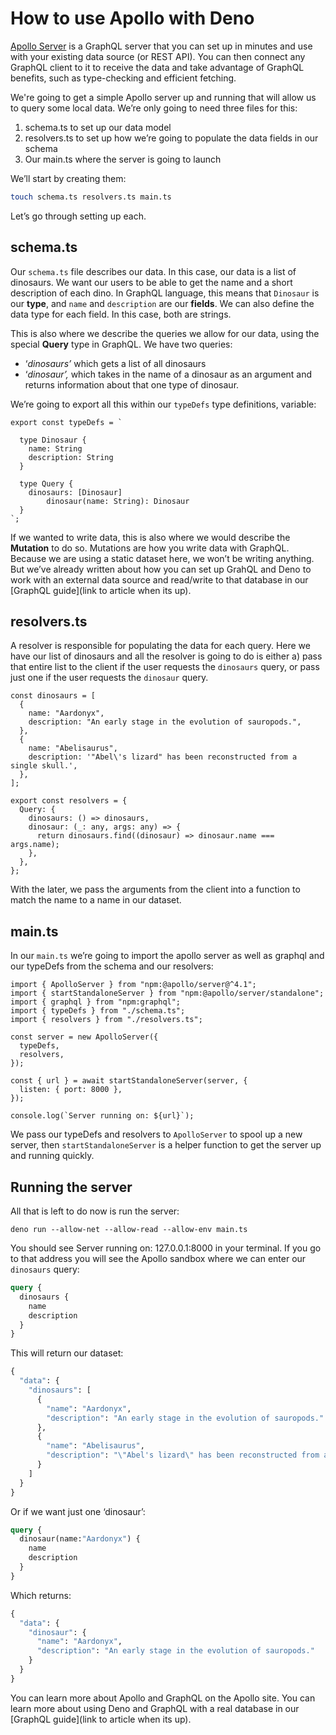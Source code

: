 # How to use Apollo with Deno

[Apollo Server](https://www.apollographql.com/) is a GraphQL server that you can
set up in minutes and use with your existing data source (or REST API). You can
then connect any GraphQL client to it to receive the data and take advantage of
GraphQL benefits, such as type-checking and efficient fetching.

We're going to get a simple Apollo server up and running that will allow us to
query some local data. We’re only going to need three files for this:

1. schema.ts to set up our data model
2. resolvers.ts to set up how we’re going to populate the data fields in our
   schema
3. Our main.ts where the server is going to launch

We’ll start by creating them:

```bash
touch schema.ts resolvers.ts main.ts
```

Let’s go through setting up each.

## schema.ts

Our `schema.ts` file describes our data. In this case, our data is a list of
dinosaurs. We want our users to be able to get the name and a short description
of each dino. In GraphQL language, this means that `Dinosaur` is our **type**,
and `name` and `description` are our **fields**. We can also define the data
type for each field. In this case, both are strings.

This is also where we describe the queries we allow for our data, using the
special **Query** type in GraphQL. We have two queries:

- ‘_dinosaurs’_ which gets a list of all dinosaurs
- ‘_dinosaur’,_ which takes in the name of a dinosaur as an argument and returns
  information about that one type of dinosaur.

We’re going to export all this within our `typeDefs` type definitions,
variable:

```tsx
export const typeDefs = `

  type Dinosaur {
    name: String
    description: String
  }

  type Query {
    dinosaurs: [Dinosaur]
		dinosaur(name: String): Dinosaur
  }
`;
```

If we wanted to write data, this is also where we would describe the
**Mutation** to do so. Mutations are how you write data with GraphQL. Because we
are using a static dataset here, we won’t be writing anything. But we’ve already
written about how you can set up GrahQL and Deno to work with an external data
source and read/write to that database in our [GraphQL guide](link to article
when its up).

## resolvers.ts

A resolver is responsible for populating the data for each query. Here we have
our list of dinosaurs and all the resolver is going to do is either a) pass that
entire list to the client if the user requests the `dinosaurs` query, or pass
just one if the user requests the `dinosaur` query.

```tsx
const dinosaurs = [
  {
    name: "Aardonyx",
    description: "An early stage in the evolution of sauropods.",
  },
  {
    name: "Abelisaurus",
    description: '"Abel\'s lizard" has been reconstructed from a single skull.',
  },
];

export const resolvers = {
  Query: {
    dinosaurs: () => dinosaurs,
    dinosaur: (_: any, args: any) => {
      return dinosaurs.find((dinosaur) => dinosaur.name === args.name);
    },
  },
};
```

With the later, we pass the arguments from the client into a function to match
the name to a name in our dataset.

## main.ts

In our `main.ts` we’re going to import the apollo server as well as graphql and
our typeDefs from the schema and our resolvers:

```tsx
import { ApolloServer } from "npm:@apollo/server@^4.1";
import { startStandaloneServer } from "npm:@apollo/server/standalone";
import { graphql } from "npm:graphql";
import { typeDefs } from "./schema.ts";
import { resolvers } from "./resolvers.ts";

const server = new ApolloServer({
  typeDefs,
  resolvers,
});

const { url } = await startStandaloneServer(server, {
  listen: { port: 8000 },
});

console.log(`Server running on: ${url}`);
```

We pass our typeDefs and resolvers to `ApolloServer` to spool up a new server,
then `startStandaloneServer` is a helper function to get the server up and
running quickly.

## Running the server

All that is left to do now is run the server:

```tsx
deno run --allow-net --allow-read --allow-env main.ts
```

You should see Server running on: 127.0.0.1:8000 in your terminal. If you go to
that address you will see the Apollo sandbox where we can enter our `dinosaurs`
query:

```graphql
query {
  dinosaurs {
    name
    description
  }
}
```

This will return our dataset:

```graphql
{
  "data": {
    "dinosaurs": [
      {
        "name": "Aardonyx",
        "description": "An early stage in the evolution of sauropods."
      },
      {
        "name": "Abelisaurus",
        "description": "\"Abel's lizard\" has been reconstructed from a single skull."
      }
    ]
  }
}
```

Or if we want just one ‘dinosaur’:

```graphql
query {
  dinosaur(name:"Aardonyx") {
    name
    description
  }
}
```

Which returns:

```graphql
{
  "data": {
    "dinosaur": {
      "name": "Aardonyx",
      "description": "An early stage in the evolution of sauropods."
    }
  }
}
```

You can learn more about Apollo and GraphQL on the Apollo site. You can learn
more about using Deno and GraphQL with a real database in our [GraphQL
guide](link to article when its up).
